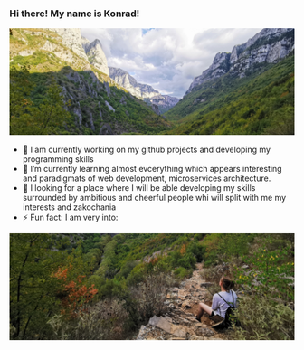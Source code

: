 ### Hi there! My name is Konrad!

<p align="center">
  <img src="./images1/p1.jpg" alt="Screenshot" style="width: 100%; max-height: 15%;">
</p>

- 🔭 I am currently working on my github projects and developing my programming skills <fire>
- 🌱 I’m currently learning almost evcerything which appears interesting and paradigmats of web development, microservices architecture.
- 👯 I looking for a place where I will be able developing my skills surrounded by ambitious and cheerful people whi will split with me my interests and zakochania
- ⚡ Fun fact: I am very into: 
  
<p align="center">
  <img src="./images1/p2.jpg" alt="Screenshot" style="width: 100%; max-height: 15%;">
</p>

